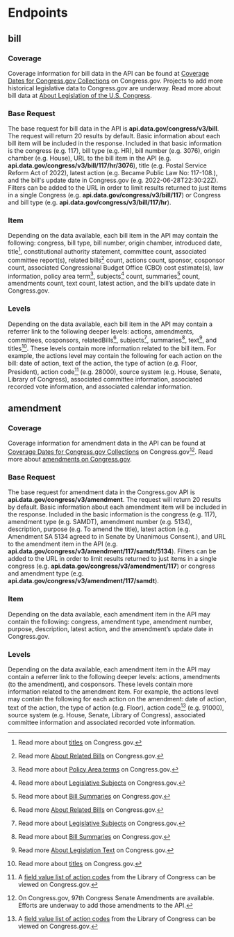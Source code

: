 # Endpoints
## bill
### Coverage
Coverage information for bill data in the API can be found at [Coverage Dates for Congress.gov Collections](https://www.congress.gov/help/coverage-dates) on Congress.gov. Projects to add more historical legislative data to Congress.gov are underway. Read more about bill data at [About Legislation of the U.S. Congress](https://www.congress.gov/help/legislation).
### Base Request
The base request for bill data in the API is **api.data.gov/congress/v3/bill**. The request will return 20 results by default. Basic information about each bill item will be included in the response. Included in that basic information is the congress (e.g. 117), bill type (e.g. HR), bill number (e.g. 3076), origin chamber (e.g. House), URL to the bill item in the API (e.g. **api.data.gov/congress/v3/bill/117/hr/3076**), title (e.g. Postal Service Reform Act of 2022), latest action (e.g. Became Public Law No: 117-108.), and the bill's update date in Congress.gov (e.g. 2022-06-28T22:30:22Z). Filters can be added to the URL in order to limit results returned to just items in a single Congress (e.g. **api.data.gov/congress/v3/bill/117**) or Congress and bill type (e.g. **api.data.gov/congress/v3/bill/117/hr**).
### Item
Depending on the data available, each bill item in the API may contain the following: congress, bill type, bill number, origin chamber, introduced date, title[^1], constitutional authority statement, committee count, associated committee report(s), related bills[^2] count, actions count, sponsor, cosponsor count, associated Congressional Budget Office (CBO) cost estimate(s), law information, policy area term[^3], subjects[^4] count, summaries[^5] count, amendments count, text count, latest action, and the bill’s update date in Congress.gov.
### Levels
Depending on the data available, each bill item in the API may contain a referrer link to the following deeper levels: actions, amendments, committees, cosponsors, relatedBills[^2], subjects[^4], summaries[^5], text[^6], and titles[^1]. These levels contain more information related to the bill item. For example, the actions level may contain the following for each action on the bill: date of action, text of the action, the type of action (e.g. Floor, President), action code[^7] (e.g. 28000), source system (e.g. House, Senate, Library of Congress), associated committee information, associated recorded vote information, and associated calendar information. 
## amendment
### Coverage
Coverage information for amendment data in the API can be found at [Coverage Dates for Congress.gov Collections](https://www.congress.gov/help/coverage-dates) on Congress.gov[^8]. Read more about [amendments on Congress.gov](https://www.congress.gov/help/legislative-glossary#glossary_amendment).
### Base Request
The base request for amendment data in the Congress.gov API is **api.data.gov/congress/v3/amendment**. The request will return 20 results by default. Basic information about each amendment item will be included in the response. Included in the basic information is the congress (e.g. 117), amendment type (e.g. SAMDT), amendment number (e.g. 5134), description, purpose (e.g. To amend the title), latest action (e.g. Amendment SA 5134 agreed to in Senate by Unanimous Consent.), and URL to the amendment item in the API (e.g. **api.data.gov/congress/v3/amendment/117/samdt/5134**). Filters can be added to the URL in order to limit results returned to just items in a single congress (e.g. **api.data.gov/congress/v3/amendment/117**) or congress and amendment type (e.g. **api.data.gov/congress/v3/amendment/117/samdt**).
### Item
Depending on the data available, each amendment item in the API may contain the following: congress, amendment type, amendment number, purpose, description, latest action, and the amendment’s update date in Congress.gov.
### Levels
Depending on the data available, each amendment item in the API may contain a referrer link to the following deeper levels: actions, amendments (to the amendment), and cosponsors. These levels contain more information related to the amendment item. For example, the actions level may contain the following for each action on the amendment: date of action, text of the action, the type of action (e.g. Floor), action code[^7] (e.g. 91000), source system (e.g. House, Senate, Library of Congress), associated committee information and associated recorded vote information. 

[^1]: Read more about [titles](https://www.congress.gov/help/legislative-glossary#glossary_title) on Congress.gov.
[^2]: Read more [About Related Bills](https://www.congress.gov/help/related-bills) on Congress.gov.
[^3]: Read more about [Policy Area terms](https://www.congress.gov/help/legislative-glossary#glossary_policyareaterm) on Congress.gov.
[^4]: Read more about [Legislative Subjects](https://www.congress.gov/help/legislative-glossary#glossary_legislativesubjectterm) on Congress.gov.
[^5]: Read more about [Bill Summaries](https://www.congress.gov/help/legislative-glossary#glossary_billsummary) on Congress.gov.
[^6]: Read more [About Legislation Text](https://www.congress.gov/help/legislation-text) on Congress.gov.
[^7]: A [field value list of action codes](https://www.congress.gov/help/field-values/action-codes) from the Library of Congress can be viewed on Congress.gov.
[^8]: On Congress.gov, 97th Congress Senate Amendments are available. Efforts are underway to add those amendments to the API.
